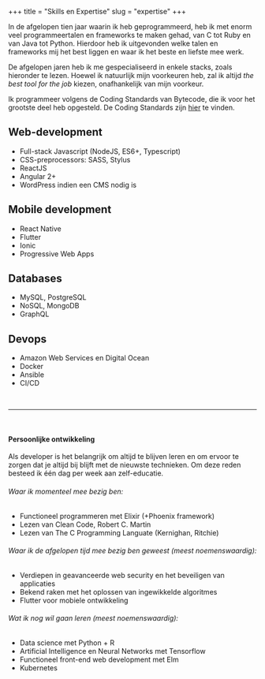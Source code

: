 +++
title = "Skills en Expertise"
slug = "expertise"
+++

In de afgelopen tien jaar waarin ik heb geprogrammeerd, heb ik met enorm veel programmeertalen en frameworks te maken gehad, van C tot Ruby en van Java tot Python. Hierdoor heb ik uitgevonden welke talen en frameworks mij het best liggen en waar ik het beste en liefste mee werk.

De afgelopen jaren heb ik me gespecialiseerd in enkele stacks, zoals hieronder te lezen. Hoewel ik natuurlijk mijn voorkeuren heb, zal ik altijd _the best tool for the job_ kiezen, onafhankelijk van mijn voorkeur.

Ik programmeer volgens de Coding Standards van Bytecode, die ik voor het grootste deel heb opgesteld. De Coding Standards zijn [hier](https://github.com/BytecodeBV/Coding-Standards) te vinden.

## Web-development

* Full-stack Javascript (NodeJS, ES6+, Typescript)
* CSS-preprocessors: SASS, Stylus
* ReactJS
* Angular 2+
* WordPress indien een CMS nodig is

## Mobile development

* React Native
* Flutter
* Ionic
* Progressive Web Apps

## Databases

* MySQL, PostgreSQL
* NoSQL, MongoDB
* GraphQL

## Devops

* Amazon Web Services en Digital Ocean
* Docker
* Ansible
* CI/CD

<br>
<hr>
<br>

#### Persoonlijke ontwikkeling

Als developer is het belangrijk om altijd te blijven leren en om ervoor te zorgen dat je altijd bij blijft met de nieuwste technieken. Om deze reden besteed ik één dag per week aan zelf-educatie.

###### Waar ik momenteel mee bezig ben:

* Functioneel programmeren met Elixir (+Phoenix framework)
* Lezen van Clean Code, Robert C. Martin
* Lezen van The C Programming Languate (Kernighan, Ritchie)

###### Waar ik de afgelopen tijd mee bezig ben geweest (meest noemenswaardig):

* Verdiepen in geavanceerde web security en het beveiligen van applicaties
* Bekend raken met het oplossen van ingewikkelde algoritmes
* Flutter voor mobiele ontwikkeling

###### Wat ik nog wil gaan leren (meest noemenswaardig):

* Data science met Python + R
* Artificial Intelligence en Neural Networks met Tensorflow
* Functioneel front-end web development met Elm
* Kubernetes